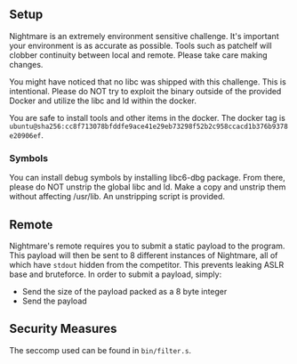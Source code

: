 ## Setup

Nightmare is an extremely environment sensitive challenge. It's important your environment is as accurate as possible.
Tools such as patchelf will clobber continuity between local and remote. Please take care making changes.

You might have noticed that no libc was shipped with this challenge. This is intentional. Please do NOT try to exploit
the binary outside of the provided Docker and utilize the libc and ld within the docker.

You are safe to install tools and other items in the docker. The docker tag is `ubuntu@sha256:cc8f713078bfddfe9ace41e29eb73298f52b2c958ccacd1b376b9378e20906ef`.

### Symbols

You can install debug symbols by installing libc6-dbg package. From there, please do NOT unstrip the global libc and ld.
Make a copy and unstrip them without affecting /usr/lib. An unstripping script is provided.

## Remote

Nightmare's remote requires you to submit a static payload to the program. This payload will then be sent to 8 different instances of Nightmare, all of which have `stdout` hidden from the competitor. This prevents leaking ASLR base and bruteforce. In order to submit a payload, simply:

- Send the size of the payload packed as a 8 byte integer
- Send the payload

## Security Measures

The seccomp used can be found in `bin/filter.s`.
